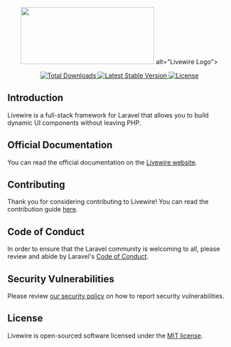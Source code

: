 <p align="center"><img width="300" src=<svg xmlns="http://www.w3.org/2000/svg" width="128" height="128" viewBox="0 0 128 128"><path style="fill-rule:evenodd;fill:#fb70a9;fill-opacity:1" d="M108.566 83.547c-1.937 2.926-3.406 6.527-7.34 6.527-6.624 0-6.98-10.203-13.609-10.203-6.625 0-6.265 10.203-12.887 10.203-6.625 0-6.98-10.203-13.609-10.203-6.625 0-6.266 10.203-12.887 10.203-6.625 0-6.98-10.203-13.605-10.203-6.629 0-6.27 10.203-12.89 10.203-2.083 0-3.544-1.008-4.778-2.39-4.738-8.239-7.465-17.895-7.465-28.22 0-30.222 23.367-54.722 52.191-54.722 28.825 0 52.192 24.5 52.192 54.723 0 8.64-1.91 16.816-5.313 24.082Zm0 0"/><path style="fill-rule:evenodd;fill:#4e56a6;fill-opacity:1" d="M40.844 78.145v22.668c0 4.066-3.301 7.363-7.371 7.363a7.365 7.365 0 0 1-7.371-7.364V73.45c1.375-2.523 2.945-4.707 5.78-4.707 4.61 0 6.223 5.79 8.962 9.403Zm27.843 1.183v35.844a8.185 8.185 0 0 1-8.187 8.183c-4.523 0-8.191-3.664-8.191-8.183v-40.57c1.543-2.973 3.132-5.86 6.39-5.86 5.16 0 6.563 7.242 9.989 10.586Zm26.211-.66v26.023c0 4.067-3.3 7.364-7.37 7.364-4.071 0-7.372-3.297-7.372-7.364V72.707c1.281-2.195 2.809-3.965 5.364-3.965 4.84 0 6.375 6.38 9.378 9.926Zm0 0"/><path style="fill-rule:evenodd;fill:#000;fill-opacity:.298039" d="M40.844 85.094c-1.309-1.602-2.856-2.79-5.094-2.79-5.316 0-6.293 6.696-9.648 9.712V63.145a7.365 7.365 0 0 1 7.37-7.364c4.071 0 7.372 3.297 7.372 7.364Zm27.843.515c-1.394-1.855-3.023-3.304-5.496-3.304-5.914 0-6.457 8.285-10.882 10.578v-12.77c0-4.52 3.668-8.183 8.191-8.183a8.185 8.185 0 0 1 8.188 8.183Zm26.211-1.433c-1.136-1.117-2.48-1.871-4.265-1.871-5.73 0-6.418 7.777-10.477 10.343V66.734a7.371 7.371 0 0 1 14.742 0Zm0 0"/><path style="fill-rule:evenodd;fill:#fb70a9;fill-opacity:1" d="M108.566 83.547c-1.937 2.926-3.406 6.527-7.34 6.527-6.624 0-6.98-10.203-13.609-10.203-6.625 0-6.265 10.203-12.887 10.203-6.625 0-6.98-10.203-13.609-10.203-6.625 0-6.266 10.203-12.887 10.203-6.625 0-6.98-10.203-13.605-10.203-6.629 0-6.27 10.203-12.89 10.203-2.083 0-3.544-1.008-4.778-2.39-4.738-8.239-7.465-17.895-7.465-28.22 0-30.222 23.367-54.722 52.191-54.722 28.825 0 52.192 24.5 52.192 54.723 0 8.64-1.91 16.816-5.313 24.082Zm0 0"/><path style="fill-rule:evenodd;fill:#e24ca6;fill-opacity:1" d="M97.273 88.984c13.676-20.332 14.028-42.879 1.059-67.652 9.613 9.844 15.547 23.348 15.547 38.25 0 8.61-1.98 16.75-5.508 23.992-2.004 2.91-3.531 6.5-7.61 6.5a5.947 5.947 0 0 1-3.488-1.09Zm0 0"/><path style="fill-rule:evenodd;fill:#fff;fill-opacity:1" d="M58.89 73.117c18.15 0 25.79-10.52 25.79-25.46 0-14.942-11.547-28.692-25.79-28.692-14.245 0-25.792 13.75-25.792 28.691 0 14.942 7.64 25.461 25.793 25.461Zm0 0"/><path style="fill-rule:evenodd;fill:#030776;fill-opacity:1" d="M61.625 37.836c0 5.89-4.332 10.668-9.672 10.668-5.344 0-9.672-4.777-9.672-10.668 0-5.89 4.328-10.668 9.672-10.668 5.34 0 9.672 4.777 9.672 10.668Zm0 0"/><path style="fill-rule:evenodd;fill:#fff;fill-opacity:1" d="M55.176 35.375c0 2.719-2.164 4.922-4.836 4.922s-4.836-2.203-4.836-4.922 2.164-4.922 4.836-4.922 4.836 2.203 4.836 4.922Zm0 0"/></svg>
 alt="Livewire Logo"></p>

<p align="center">
    <a href="https://packagist.org/packages/livewire/livewire">
        <img src="https://poser.pugx.org/livewire/livewire/d/total.svg" alt="Total Downloads">
    </a>
    <a href="https://packagist.org/packages/livewire/livewire">
        <img src="https://poser.pugx.org/livewire/livewire/v/stable.svg" alt="Latest Stable Version">
    </a>
    <a href="https://packagist.org/packages/livewire/livewire">
        <img src="https://poser.pugx.org/livewire/livewire/license.svg" alt="License">
    </a>
</p>

## Introduction

Livewire is a full-stack framework for Laravel that allows you to build dynamic UI components without leaving PHP.

## Official Documentation

You can read the official documentation on the [Livewire website](https://livewire.laravel.com/docs).

## Contributing
<a name="contributing"></a>

Thank you for considering contributing to Livewire! You can read the contribution guide [here](.github/CONTRIBUTING.md).

## Code of Conduct
<a name="code-of-conduct"></a>

In order to ensure that the Laravel community is welcoming to all, please review and abide by Laravel's [Code of Conduct](https://laravel.com/docs/contributions#code-of-conduct).

## Security Vulnerabilities
<a name="security-vulnerabilities"></a>

Please review [our security policy](https://github.com/livewire/livewire/security/policy) on how to report security vulnerabilities.

## License
<a name="license"></a>

Livewire is open-sourced software licensed under the [MIT license](LICENSE.md).
